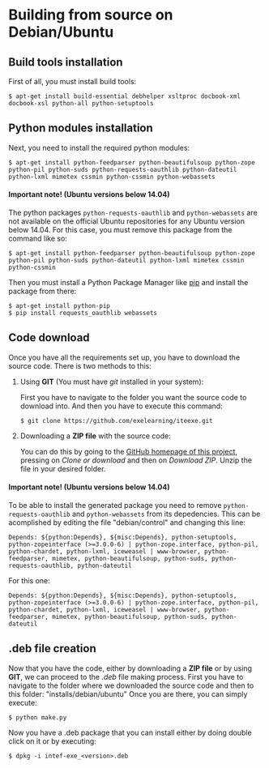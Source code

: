 # Building from source on Debian/Ubuntu

## Build tools installation
First of all, you must install build tools:
```console
$ apt-get install build-essential debhelper xsltproc docbook-xml docbook-xsl python-all python-setuptools
```

## Python modules installation
Next, you need to install the required python modules:
```console
$ apt-get install python-feedparser python-beautifulsoup python-zope python-pil python-suds python-requests-oauthlib python-dateutil python-lxml mimetex cssmin python-cssmin python-webassets
```
#### Important note! (Ubuntu versions below 14.04)
The python packages `python-requests-oauthlib` and `python-webassets` are not available on the official Ubuntu repositories for any Ubuntu version below 14.04. For this case, you must remove this package from the command like so:
```console
$ apt-get install python-feedparser python-beautifulsoup python-zope python-pil python-suds python-dateutil python-lxml mimetex cssmin python-cssmin
```
Then you must install a Python Package Manager like [pip](https://pip.pypa.io/) and install the package from there:
```console
$ apt-get install python-pip
$ pip install requests_oauthlib webassets
```

## Code download
Once you have all the requirements set up, you have to download the source code. There is two methods to this:

1. Using **GIT** (You must have *git* installed in your system):

	First you have to navigate to the folder you want the source code to download into. And then you have to execute this command:
	```console
	$ git clone https://github.com/exelearning/iteexe.git
	```
	
2. Downloading a **ZIP file** with the source code:

	You can do this by going to the [GitHub homepage of this project](https://github.com/exelearning/iteexe), pressing on *Clone or download* and then on *Download ZIP*. Unzip the file in your desired folder.

#### Important note! (Ubuntu versions below 14.04)
To be able to install the generated package you need to remove `python-requests-oauthlib` and `python-webassets` from its depedencies. This can be acomplished by editing the file "debian/control" and changing this line:
```
Depends: ${python:Depends}, ${misc:Depends}, python-setuptools, python-zopeinterface (>=3.0.0-6) | python-zope.interface, python-pil, python-chardet, python-lxml, iceweasel | www-browser, python-feedparser, mimetex, python-beautifulsoup, python-suds, python-requests-oauthlib, python-dateutil
```
For this one:
```
Depends: ${python:Depends}, ${misc:Depends}, python-setuptools, python-zopeinterface (>=3.0.0-6) | python-zope.interface, python-pil, python-chardet, python-lxml, iceweasel | www-browser, python-feedparser, mimetex, python-beautifulsoup, python-suds, python-dateutil
```

## .deb file creation
Now that you have the code, either by downloading a **ZIP file** or by using **GIT**, we can proceed to the *.deb* file making process.
First you have to navigate to the folder where we downloaded the source code and then to this folder: "installs/debian/ubuntu"
Once you are there, you can simply execute:
```console
$ python make.py
```

Now you have a .deb package that you can install either by doing double click on it or by executing:
```console
$ dpkg -i intef-exe_<version>.deb
```
